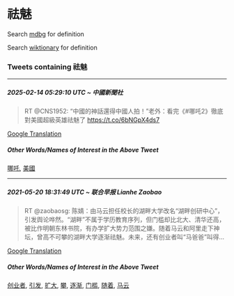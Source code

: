 # 祛魅

Search [mdbg](https://www.mdbg.net/chinese/dictionary?page=worddict&wdrst=0&wdqb=祛魅) for definition

Search [wiktionary](https://en.wiktionary.org/wiki/祛魅) for definition

### Tweets containing 祛魅

___
##### 2025-02-14 05:29:10 UTC ~ 中國新聞社
> RT @CNS1952: “中國的神話還得中國人拍！”老外：看完《#哪吒2》徹底對美國超級英雄祛魅了 https://t.co/6bNGpX4ds7

[Google Translation](https://translate.google.com/?hi=en&tab=TT&sl=zh-CN&tl=en&op=translate&text=RT+%40CNS1952%3A+%E2%80%9C%E4%B8%AD%E5%9C%8B%E7%9A%84%E7%A5%9E%E8%A9%B1%E9%82%84%E5%BE%97%E4%B8%AD%E5%9C%8B%E4%BA%BA%E6%8B%8D%EF%BC%81%E2%80%9D%E8%80%81%E5%A4%96%EF%BC%9A%E7%9C%8B%E5%AE%8C%E3%80%8A%23%E5%93%AA%E5%90%922%E3%80%8B%E5%BE%B9%E5%BA%95%E5%B0%8D%E7%BE%8E%E5%9C%8B%E8%B6%85%E7%B4%9A%E8%8B%B1%E9%9B%84%E7%A5%9B%E9%AD%85%E4%BA%86+https%3A%2F%2Ft.co%2F6bNGpX4ds7)
##### Other Words/Names of Interest in the Above Tweet
[哪吒](哪吒.md), [美國](美國.md)
___
##### 2021-05-20 18:31:49 UTC ~ 联合早报 Lianhe Zaobao
> RT @zaobaosg: 陈婧：由马云担任校长的湖畔大学改名“湖畔创研中心”，引发舆论哗然。“湖畔”不属于学历教育序列，但门槛却比北大、清华还高，被比作明朝东林书院，有办学扩大势力范围之嫌。随着马云和阿里走下神坛，曾高不可攀的湖畔大学逐渐祛魅。未来，还有创业者叫“马爸爸”叫得…

[Google Translation](https://translate.google.com/?hi=en&tab=TT&sl=zh-CN&tl=en&op=translate&text=RT+%40zaobaosg%3A+%E9%99%88%E5%A9%A7%EF%BC%9A%E7%94%B1%E9%A9%AC%E4%BA%91%E6%8B%85%E4%BB%BB%E6%A0%A1%E9%95%BF%E7%9A%84%E6%B9%96%E7%95%94%E5%A4%A7%E5%AD%A6%E6%94%B9%E5%90%8D%E2%80%9C%E6%B9%96%E7%95%94%E5%88%9B%E7%A0%94%E4%B8%AD%E5%BF%83%E2%80%9D%EF%BC%8C%E5%BC%95%E5%8F%91%E8%88%86%E8%AE%BA%E5%93%97%E7%84%B6%E3%80%82%E2%80%9C%E6%B9%96%E7%95%94%E2%80%9D%E4%B8%8D%E5%B1%9E%E4%BA%8E%E5%AD%A6%E5%8E%86%E6%95%99%E8%82%B2%E5%BA%8F%E5%88%97%EF%BC%8C%E4%BD%86%E9%97%A8%E6%A7%9B%E5%8D%B4%E6%AF%94%E5%8C%97%E5%A4%A7%E3%80%81%E6%B8%85%E5%8D%8E%E8%BF%98%E9%AB%98%EF%BC%8C%E8%A2%AB%E6%AF%94%E4%BD%9C%E6%98%8E%E6%9C%9D%E4%B8%9C%E6%9E%97%E4%B9%A6%E9%99%A2%EF%BC%8C%E6%9C%89%E5%8A%9E%E5%AD%A6%E6%89%A9%E5%A4%A7%E5%8A%BF%E5%8A%9B%E8%8C%83%E5%9B%B4%E4%B9%8B%E5%AB%8C%E3%80%82%E9%9A%8F%E7%9D%80%E9%A9%AC%E4%BA%91%E5%92%8C%E9%98%BF%E9%87%8C%E8%B5%B0%E4%B8%8B%E7%A5%9E%E5%9D%9B%EF%BC%8C%E6%9B%BE%E9%AB%98%E4%B8%8D%E5%8F%AF%E6%94%80%E7%9A%84%E6%B9%96%E7%95%94%E5%A4%A7%E5%AD%A6%E9%80%90%E6%B8%90%E7%A5%9B%E9%AD%85%E3%80%82%E6%9C%AA%E6%9D%A5%EF%BC%8C%E8%BF%98%E6%9C%89%E5%88%9B%E4%B8%9A%E8%80%85%E5%8F%AB%E2%80%9C%E9%A9%AC%E7%88%B8%E7%88%B8%E2%80%9D%E5%8F%AB%E5%BE%97%E2%80%A6)
##### Other Words/Names of Interest in the Above Tweet
[创业者](创业者.md), [引发](引发.md), [扩大](扩大.md), [攀](攀.md), [逐渐](逐渐.md), [门槛](门槛.md), [随着](随着.md), [马云](马云.md)
